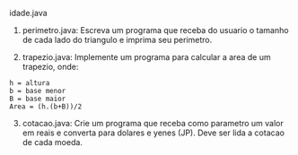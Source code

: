 idade.java
1. perimetro.java: Escreva um programa que receba do usuario o tamanho de cada lado do triangulo e imprima seu perimetro.

2. trapezio.java: Implemente um programa para calcular a area de um trapezio, onde:
```
h = altura
b = base menor
B = base maior
Area = (h.(b+B))/2
```

3. cotacao.java: Crie um programa que receba como parametro um valor em reais e converta para dolares e yenes (JP). Deve ser lida a cotacao de cada moeda.
